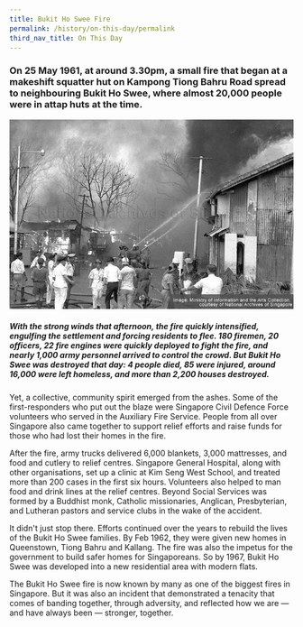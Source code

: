 ```yaml
---
title: Bukit Ho Swee Fire
permalink: /history/on-this-day/permalink
third_nav_title: On This Day
---
```

### On 25 May 1961, at around 3.30pm, a small fire that began at a makeshift squatter hut on Kampong Tiong Bahru Road spread to neighbouring Bukit Ho Swee, where almost 20,000 people were in attap huts at the time. 

![Alt text for image on Isomer site](/images/183798906_5529375907104329_1496355667352748066_n.jpg)

##### With the strong winds that afternoon, the fire quickly intensified, engulfing the settlement and forcing residents to flee. 180 firemen, 20 officers, 22 fire engines were quickly deployed to fight the fire, and nearly 1,000 army personnel arrived to control the crowd. But Bukit Ho Swee was destroyed that day: 4 people died, 85 were injured, around 16,000 were left homeless, and more than 2,200 houses destroyed.

Yet, a collective, community spirit emerged from the ashes. Some of the first-responders who put out the blaze were Singapore Civil Defence Force volunteers who served in the Auxiliary Fire Service. People from all over Singapore also came together to support relief efforts and raise funds for those who had lost their homes in the fire.

After the fire, army trucks delivered 6,000 blankets, 3,000 mattresses, and food and cutlery to relief centres. Singapore General Hospital, along with other organisations, set up a clinic at Kim Seng West School, and treated more than 200 cases in the first six hours. Volunteers also helped to man food and drink lines at the relief centres. Beyond Social Services was formed by a Buddhist monk, Catholic missionaries, Anglican, Presbyterian, and Lutheran pastors and service clubs in the wake of the accident. 

It didn't just stop there. Efforts continued over the years to rebuild the lives of the Bukit Ho Swee families. By Feb 1962, they were given new homes in Queenstown, Tiong Bahru and Kallang. The fire was also the impetus for the government to build safer homes for Singaporeans. So by 1967, Bukit Ho Swee was developed into a new residential area with modern flats.

The Bukit Ho Swee fire is now known by many as one of the biggest fires in Singapore. But it was also an incident that demonstrated a tenacity that comes of banding together, through adversity, and reflected how we are — and have always been — stronger, together.